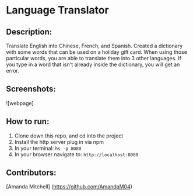 # Language Translator

## Description:
Translate English into Chinese, French, and Spanish. Created a dictionary with some words that can be used on a holiday gift card. When using those particular words, you are able to translate them into 3 other languages. If you type in a word that isn't already inside the dictionary, you will get an error.

## Screenshots:
![webpage]

## How to run:
1. Clone down this repo, and cd into the project
2. Install the http server plug in via npm
3. In your terminal: ``` hs -p 8080 ```
4. In your browser navigate to: `http://localhost:8080`

## Contributors:
[Amanda Mitchell] (https://github.com/AmandaM04)